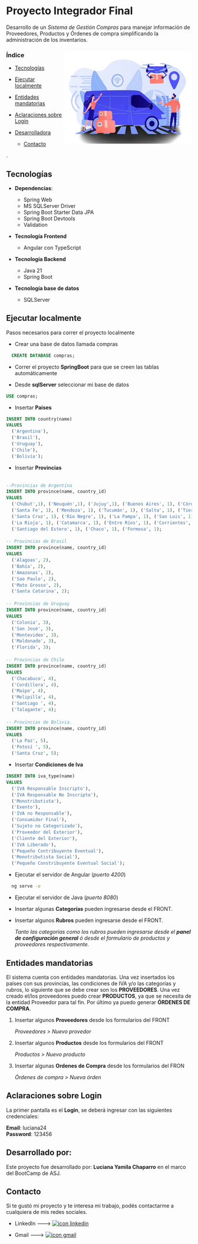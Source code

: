 # Proyecto Integrador Final 

<p>Desarrollo de un <em>Sistema de Gestión Compras</em> para manejar información de Proveedores, Productos y Órdenes de compra simplificando la administración de los inventarios.</p>


### Índice <img align="right" src="angular/gestion-compras/src/assets/img/img-removebg-preview.png" alt="Logo" title="Imágen gestor de compras" width="350" height="250" />

- [Tecnologías](#tecnologías)

- [Ejecutar localmente](#ejecutar-localmente)

- [Entidades mandatorias](#entidades-mandatorias)

- [Aclaraciones sobre Login](#aclaraciones-sobre-login)

- [Desarrolladora](#desarrollado-por)
    - [Contacto](#contacto)


.
## Tecnologías
  - **Dependencias**:
  	- Spring Web
  	- MS SQLServer Driver
  	- Spring Boot Starter Data JPA
  	- Spring Boot Devtools 
  	- Validation
  
  - **Tecnología Frontend**    
      - Angular con TypeScript
      
  - **Tecnología Backend**   
      - Java 21
      - Spring Boot
      
  - **Tecnología base de datos**   
      - SQLServer


## Ejecutar localmente

Pasos necesarios para correr el proyecto localmente

- Crear una base de datos llamada compras
```sql
  CREATE DATABASE compras;
```

- Correr el proyecto **SpringBoot** para que se creen las tablas automáticamente

- Desde **sqlServer** seleccionar mi base de datos
```sql
USE compras;
```

- Insertar **Países**

```sql
INSERT INTO country(name)
VALUES 
  ('Argentina'),
  ('Brasil'),
  ('Uruguay'),
  ('Chile'),
  ('Bolivia');

```

- Insertar  **Provincias**

```sql

--Provincias de Argentina
INSERT INTO province(name, country_id)
VALUES 
  ('Chubut',1), ('Neuquén',1), ('Jujuy',1), ('Buenos Aires', 1), ('Córdoba', 1),
  ('Santa Fe', 1), ('Mendoza', 1), ('Tucumán', 1), ('Salta', 1), ('Tierra del Fuego', 1),
  ('Santa Cruz', 1), ('Río Negro', 1), ('La Pampa', 1), ('San Luis', 1), ('San Juan', 1),
  ('La Rioja', 1), ('Catamarca', 1), ('Entre Ríos', 1), ('Corrientes', 1), ('Misiones', 1),
  ('Santiago del Estero', 1), ('Chaco', 1), ('Formosa', 1);
       
-- Provincias de Brasil
INSERT INTO province(name, country_id)
VALUES 
  ('Alagoas', 2),
  ('Bahía', 2),
  ('Amazonas', 2),
  ('Sao Paulo', 2),
  ('Mato Grosso', 2),
  ('Santa Catarina', 2);

-- Provincias de Uruguay
INSERT INTO province(name, country_id)
VALUES 
  ('Colonia', 3),
  ('San José', 3),
  ('Montevideo', 3),
  ('Maldonado', 3),
  ('Florida', 3);

-- Provincias de Chile
INSERT INTO province(name, country_id)
VALUES 
  ('Chacabuco', 4),
  ('Cordillera', 4),
  ('Maipo', 4),
  ('Melipilla', 4),
  ('Santiago ', 4),
  ('Talagante', 4);

-- Provincias de Bolivia.
INSERT INTO province(name, country_id)
VALUES 
  ('La Paz', 5),
  ('Potosí ', 5),
  ('Santa Cruz', 5);

```

- Insertar **Condiciones de Iva**
```sql
INSERT INTO iva_type(name)
VALUES 
  ('IVA Responsable Inscripto'),
  ('IVA Responsable No Inscripto'),
  ('Monotributista'),
  ('Exento'),
  ('IVA no Responsable'),
  ('Consumidor Final'),
  ('Sujeto no Categorizado'),
  ('Proveedor del Exterior'),
  ('Cliente del Exterior'),
  ('IVA Liberado'),
  ('Pequeño Contribuyente Eventual'),
  ('Monotributista Social'),
  ('Pequeño Constribuyente Eventual Social');
```
- Ejecutar el servidor de Angular (*puerto 4200*)

```bash
  ng serve -o
```

- Ejecutar el servidor de Java (*puerto 8080*)

- Insertar algunas **Categorías** pueden ingresarse desde el FRONT.
- Insertar algunos **Rubros** pueden ingresarse desde el FRONT.

   _Tanto las categorías como los rubros pueden ingresarse desde el **panel de configuración general** ó desde
   el formulario de productos y proveedores respectivamente._

## Entidades mandatorias
El sistema cuenta con entidades mandatorias. Una vez insertados los países con sus provincias, las condiciones de IVA y/o las categorías y rubros, lo siguiente que se debe crear son los **PROVEEDORES**. 
Una vez creado el/los proveedores puedo crear **PRODUCTOS**, ya que se necesita de la entidad Proveedor para tal fin.
Por último ya puedo generar **ÓRDENES DE COMPRA**.

1. Insertar algunos **Proveedores** desde los formularios del FRONT
  
      *Proveedores > Nuevo provedor*

2. Insertar algunos **Productos** desde los formularios del FRONT
  
      *Productos > Nuevo producto*

3. Insertar algunas **Ordenes de Compra** desde los formularios del FRON
  
      *Órdenes de compra > Nueva órden*


## Aclaraciones sobre **Login**

La primer pantalla es el **Login**, se deberá ingresar con las siguientes credenciales:

**Email**: luciana24  
**Password**: 123456

## Desarrollado por:

Este proyecto fue desarrollado por: **Luciana Yamila Chaparro** en el marco del BootCamp de ASJ.

## Contacto

Si te gustó mi proyecto y te interesa mi trabajo, podés contactarme a cualquiera de mis redes sociales. 

  - LinkedIn ---> [<img src="https://cdn.jsdelivr.net/gh/devicons/devicon/icons/linkedin/linkedin-plain.svg" width="25px" alt="icon linkedin">](http://linkedin.com/in/luciana-chaparro-39521221a)  

  - Gmail ---> [<img src="https://img.icons8.com/ios-filled/50/null/gmail.png" width="26px" alt="icon gmail">](mailto:lucianachaparro87@gmail.com) 
